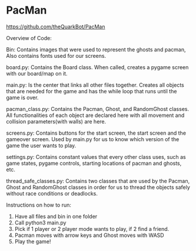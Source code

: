 # PacMan

https://github.com/theQuarkBot/PacMan

Overview of Code:

Bin: Contains images that were used to represent the ghosts and pacman, 
Also contains fonts used for our screens.

board.py: Contains the Board class. When called, creates a pygame screen with 
our board/map on it.

main.py: Is the center that links all other files together. Creates all objects 
that are needed for the game and has the while loop that runs until the game is 
over.

pacman_class.py: Contains the Pacman, Ghost, and RandomGhost classes. All 
functionalities of each object are declared here with all movement and collision
parameters(with walls) are here.

screens.py: Contains buttons for the start screen, the start screen and the 
gameover screen. Used by main.py for us to know which version of the game the 
user wants to play.

settings.py: Contains constant values that every other class uses, such as game 
states, pygame controls, starting locations of pacman and ghosts, etc.

thread_safe_classes.py: Contains two classes that are used by the Pacman, Ghost 
and RandomGhost classes in order for us to thread the objects safely without 
race conditions or deadlocks.

Instructions on how to run:
1. Have all files and bin in one folder
2. Call python3 main.py
3. Pick if 1 player or 2 player mode wants to play, if 2 find a friend.
4. Pacman moves with arrow keys and Ghost moves with WASD
5. Play the game!
